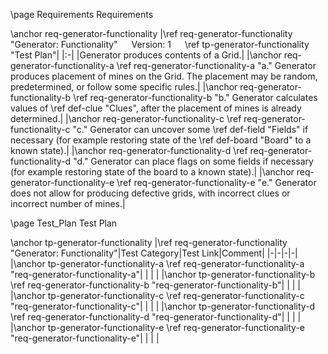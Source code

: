 \page Requirements Requirements

\anchor req-generator-functionality
|\ref req-generator-functionality "Generator: Functionality" &emsp; Version: 1 &emsp; \ref tp-generator-functionality "Test Plan"|
|:-|
|Generator produces contents of a Grid.|
|\anchor req-generator-functionality-a \ref req-generator-functionality-a "a." Generator produces placement of mines on the Grid. The placement may be random, predetermined, or follow some specific rules.|
|\anchor req-generator-functionality-b \ref req-generator-functionality-b "b." Generator calculates values of \ref def-clue "Clues", after the placement of mines is already determined.|
|\anchor req-generator-functionality-c \ref req-generator-functionality-c "c." Generator can uncover some \ref def-field "Fields" if necessary (for example restoring state of the \ref def-board "Board" to a known state).|
|\anchor req-generator-functionality-d \ref req-generator-functionality-d "d." Generator can place flags on some fields if necessary (for example restoring state of the board to a known state).|
|\anchor req-generator-functionality-e \ref req-generator-functionality-e "e." Generator does not allow for producing defective grids, with incorrect clues or incorrect number of mines.|


\page Test_Plan Test Plan

\anchor tp-generator-functionality
|\ref req-generator-functionality "Generator: Functionality"|Test Category|Test Link|Comment|
|-|-|-|-|
|\anchor tp-generator-functionality-a \ref req-generator-functionality-a "req-generator-functionality-a"| | | |
|\anchor tp-generator-functionality-b \ref req-generator-functionality-b "req-generator-functionality-b"| | | |
|\anchor tp-generator-functionality-c \ref req-generator-functionality-c "req-generator-functionality-c"| | | |
|\anchor tp-generator-functionality-d \ref req-generator-functionality-d "req-generator-functionality-d"| | | |
|\anchor tp-generator-functionality-e \ref req-generator-functionality-e "req-generator-functionality-e"| | | |
